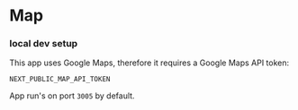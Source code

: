 # Map

### local dev setup  
This app uses Google Maps, therefore it requires a Google Maps API token:
```
NEXT_PUBLIC_MAP_API_TOKEN
```

App run's on port `3005` by default.
